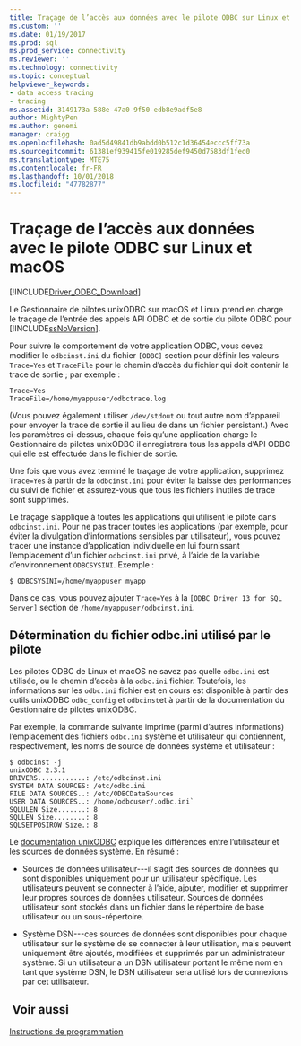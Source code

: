 ```yaml
---
title: Traçage de l’accès aux données avec le pilote ODBC sur Linux et macOS| Microsoft Docs
ms.custom: ''
ms.date: 01/19/2017
ms.prod: sql
ms.prod_service: connectivity
ms.reviewer: ''
ms.technology: connectivity
ms.topic: conceptual
helpviewer_keywords:
- data access tracing
- tracing
ms.assetid: 3149173a-588e-47a0-9f50-edb8e9adf5e8
author: MightyPen
ms.author: genemi
manager: craigg
ms.openlocfilehash: 0ad5d49841db9abdd0b512c1d36454eccc5ff73a
ms.sourcegitcommit: 61381ef939415fe019285def9450d7583df1fed0
ms.translationtype: MTE75
ms.contentlocale: fr-FR
ms.lasthandoff: 10/01/2018
ms.locfileid: "47782877"
---
```

# <a name="data-access-tracing-with-the-odbc-driver-on-linux-and-macos"></a>Traçage de l’accès aux données avec le pilote ODBC sur Linux et macOS
[!INCLUDE[Driver_ODBC_Download](../../../includes/driver_odbc_download.md)]

Le Gestionnaire de pilotes unixODBC sur macOS et Linux prend en charge le traçage de l’entrée des appels API ODBC et de sortie du pilote ODBC pour [!INCLUDE[ssNoVersion](../../../includes/ssnoversion-md.md)].

Pour suivre le comportement de votre application ODBC, vous devez modifier le `odbcinst.ini` du fichier `[ODBC]` section pour définir les valeurs `Trace=Yes` et `TraceFile` pour le chemin d’accès du fichier qui doit contenir la trace de sortie ; par exemple :

```  
Trace=Yes
TraceFile=/home/myappuser/odbctrace.log
```  

(Vous pouvez également utiliser `/dev/stdout` ou tout autre nom d’appareil pour envoyer la trace de sortie il au lieu de dans un fichier persistant.) Avec les paramètres ci-dessus, chaque fois qu’une application charge le Gestionnaire de pilotes unixODBC il enregistrera tous les appels d’API ODBC qui elle est effectuée dans le fichier de sortie.

Une fois que vous avez terminé le traçage de votre application, supprimez `Trace=Yes` à partir de la `odbcinst.ini` pour éviter la baisse des performances du suivi de fichier et assurez-vous que tous les fichiers inutiles de trace sont supprimés.
  
Le traçage s’applique à toutes les applications qui utilisent le pilote dans `odbcinst.ini`. Pour ne pas tracer toutes les applications (par exemple, pour éviter la divulgation d’informations sensibles par utilisateur), vous pouvez tracer une instance d’application individuelle en lui fournissant l’emplacement d’un fichier `odbcinst.ini` privé, à l’aide de la variable d’environnement `ODBCSYSINI`. Exemple :  
  
```  
$ ODBCSYSINI=/home/myappuser myapp
```  
  
Dans ce cas, vous pouvez ajouter `Trace=Yes` à la `[ODBC Driver 13 for SQL Server]` section de `/home/myappuser/odbcinst.ini`.

## <a name="determining-which-odbcini-file-the-driver-is-using"></a>Détermination du fichier odbc.ini utilisé par le pilote

Les pilotes ODBC de Linux et macOS ne savez pas quelle `odbc.ini` est utilisée, ou le chemin d’accès à la `odbc.ini` fichier. Toutefois, les informations sur les `odbc.ini` fichier est en cours est disponible à partir des outils unixODBC `odbc_config` et `odbcinst`et à partir de la documentation du Gestionnaire de pilotes unixODBC.  
  
Par exemple, la commande suivante imprime (parmi d’autres informations) l’emplacement des fichiers `odbc.ini` système et utilisateur qui contiennent, respectivement, les noms de source de données système et utilisateur :

```
$ odbcinst -j
unixODBC 2.3.1
DRIVERS............: /etc/odbcinst.ini
SYSTEM DATA SOURCES: /etc/odbc.ini
FILE DATA SOURCES..: /etc/ODBCDataSources
USER DATA SOURCES..: /home/odbcuser/.odbc.ini`
SQLULEN Size.......: 8
SQLLEN Size........: 8
SQLSETPOSIROW Size.: 8
```

Le [documentation unixODBC](http://www.unixodbc.org/doc/UserManual/) explique les différences entre l’utilisateur et les sources de données système. En résumé :  

- Sources de données utilisateur---il s’agit des sources de données qui sont disponibles uniquement pour un utilisateur spécifique. Les utilisateurs peuvent se connecter à l’aide, ajouter, modifier et supprimer leur propres sources de données utilisateur. Sources de données utilisateur sont stockés dans un fichier dans le répertoire de base utilisateur ou un sous-répertoire.
  
- Système DSN---ces sources de données sont disponibles pour chaque utilisateur sur le système de se connecter à leur utilisation, mais peuvent uniquement être ajoutés, modifiées et supprimés par un administrateur système. Si un utilisateur a un DSN utilisateur portant le même nom en tant que système DSN, le DSN utilisateur sera utilisé lors de connexions par cet utilisateur.

## <a name="see-also"></a> Voir aussi
[Instructions de programmation](../../../connect/odbc/linux-mac/programming-guidelines.md)
